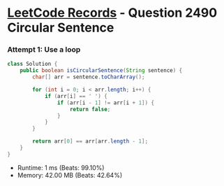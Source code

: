 # [LeetCode Records](../../README.md) - Question 2490 Circular Sentence

### Attempt 1: Use a loop
```java
class Solution {
    public boolean isCircularSentence(String sentence) {
        char[] arr = sentence.toCharArray();

        for (int i = 0; i < arr.length; i++) {
            if (arr[i] == ' ') {
                if (arr[i - 1] != arr[i + 1]) {
                    return false;
                }
            }
        }

        return arr[0] == arr[arr.length - 1];
    }
}
```
- Runtime: 1 ms (Beats: 99.10%)
- Memory: 42.00 MB (Beats: 42.64%)

<br>

